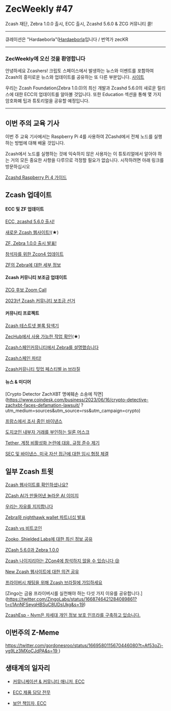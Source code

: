 # ZecWeekly #47

Zcash 재단, Zebra 1.0.0 출시, ECC 출시, Zcashd 5.6.0 & ZCG 커뮤니티 콜!

---

큐레이션은 "Hardaeborla"([Hardaeborla](https://twitter.com/ayanlajaadebola)입니다 / 번역가 zecKR

---

### ZecWeekly에 오신 것을 환영합니다

안녕하세요 Zcashers! 크립토 스페이스에서 발생하는 뉴스와 이벤트를 포함하여 Zcash의 흥미로운 뉴스와 업데이트를 공유하는 또 다른 부분입니다. [사이트](http://guff.zechub.xyz/proutate)

우리는 Zcash Foundation(Zebra 1.0.0)의 최신 개발과 Zcashd 5.6.0의 새로운 릴리스에 대한 ECC의 업데이트를 알아볼 것입니다. 또한 Education 섹션을 통해 몇 가지 암호화폐 팁과 튜토리얼을 공유할 예정입니다. 

---

## 이번 주의 교육 기사 

이번 주 교육 기사에서는 Raspberry Pi 4를 사용하여 ZCashd에서 전체 노드를 실행하는 방법에 대해 배울 것입니다. 

Zcash에서 노드를 실행하는 것에 익숙하지 않은 사용자는 이 튜토리얼에서 알아야 하는 거의 모든 중요한 사항을 다루므로 걱정할 필요가 없습니다. 시작하려면 아래 링크를 방문하십시오 

[Zcashd Raspberry Pi 4 가이드](https://github.com/ZecHub/zechub/blob/main/site/guides/RaspberryPi4FullNode.md)


## Zcash 업데이트


#### ECC 및 ZF 업데이트

[ECC, zcashd 5.6.0 출시!](https://twitter.com/ElectricCoinCo/status/1669135148351119361?t=VRA3a4YMB-fVJrg9A3G89g&s=19) 

[새로운 Zcash 웹사이트!](https://z.cash)(★)

[ZF, Zebra 1.0.0 출시 발표!](https://twitter.com/ZcashFoundation/status/1669058146705326081?t=kT2uc6z8TDo2l_FP3cVo7w&s=19)

[참석자를 위한 Zcon4 업데이트](https://twitter.com/ZcashFoundation/status/1669433014969835521?t=Pz2VIcTnG786y-P1ELI61g&s=19)

[ZF의 Zebra에 대한 세부 정보](https://twitter.com/ZcashFoundation/status/1669465539951972353?t=QNXR6ufBrsvjcDH2wBzuCQ&s=19) 




#### Zcash 커뮤니티 보조금 업데이트

[ZCG 후보 Zoom Call](https://twitter.com/ZcashCommGrants/status/1669794745357312017?t=4t4qhXh6aEYAS9r-0HFjJw&s=19) 

[2023년 Zcash 커뮤니티 보조금 선거](https://twitter.com/zcash_community/status/1667666811955945491?t=NwycncxDGm7Yrda9i-zV2A&s=19)



#### 커뮤니티 프로젝트

[Zcash 테스트넷 블록 탐색기](https://twitter.com/ZcashExplorer/status/1669415647082864641?t=4kKeqtOnRVnOsjo0pWjOdA&s=19)

[ZecHub에서 사용 가능한 작업 확인](https://twitter.com/ZecHub/status/1668665981827264528?t=61LHMJS4Q9dtRF3utuJ8hQ&s=19)(★)

[Zcash스페인커뮤니티에서 Zebra를 설명했습니다](https://twitter.com/zcashesp/status/1669855827438477313?t=DQmq2jmT9dwMbLwil1xyhw&s=19) 

[Zcash스페인 파티!](https://twitter.com/gordonesroo/status/1668985460142530562?t=QNnoOSQchWFFP69cEM8h9g&s=19) 

[Zcash커뮤니티 밋업 페스티벌 in 브라질](https://twitter.com/zcashbrazil/status/1668999785297203202?t=ZlmbQlyJNFYMIqXIpn0m3g&s=19) 





#### 뉴스 & 미디어

[Crypto Detector ZachXBT 명예훼손 소송에 직면](https://www.coindesk.com/business/2023/06/16/crypto-detective-zachxbt-faces-defamation-lawsuit/ ?utm_medium=sources&utm_source=rss&utm_campaign=crypto) 

[프랑스에서 조사 중인 바이낸스](https://coindesk.com/policy/2023/06/16/binance-under-investigation-in-france-accused-of-aggravated-money-laundering) 

[도지코인 내부자 거래를 부인하는 일론 머스크](https://decrypt.co/145043/elon-musk-dogecoin-wallets-insider-trading) 

[Tether, 계정 비활성화 논란에 대응, 규정 준수 제기](https://cointelegraph.com/news/tether-responds-to-account-deactivation-controversy) 


[SEC 및 바이낸스, 미국 자산 접근에 대한 임시 협정 체결](https://cointelegraph.com/news/sec-and-binance-us-strike-deal-on-asset-access)




## 일부 Zcash 트윗

[Zcash 웹사이트를 확인하셨나요?](https://twitter.com/zcash/status/1669442944502321248?t=EWDbabxtvbLtR989S_0kWg&s=19) 

[ZCash AI가 만들어낸 놀라운 AI 이미지](https://twitter.com/ZcashAI/status/1670057331588059140?t=Gz0Tu75wu4-GVyVjFDaG0A&s=19) 

[우리는 자유를 지지합니다](https://twitter.com/zcash/status/1669397156212375583?t=_Of8yUiBLnSILaWaa1kwoQ&s=19) 

[Zebra와 nighthawk wallet 파트너십 발표](https://twitter.com/aiyadt/status/1669070325919760385?t=zOWlCZjv_BfXZ7DlLcvPWA&s=19) 

[Zcash vs 비트코인](https://twitter.com/zcash/status/1669726344345788417?t=HMxkPL672TOWVdSEQmeOZw&s=19) 

[Zooko, Shielded Labs에 대한 최신 정보 공유](https://twitter.com/zooko/status/1668351818848673793?t=hXmnE6OySqho57njWFyO-g&s=19)

[ZCash 5.6.0과 Zebra 1.0.0](https://twitter.com/dismad8/status/1669147600220717056?t=OV14vXjZ3DUPewW1IN9puA&s=19) 

[Zcash 나이지리아는 ZCon4에 참석하지 않을 수 있습니다 😢](https://twitter.com/ZcashNigeria/status/1667782913289510912?t=9fO-8SjLn1o9LAlJm1cLUA&s=19) 

[New Zcash 웹사이트에 대한 의견 공유](https://twitter.com/zcashesp/status/1669791594558398485?t=YkSv3-mjTFg7Grz7Yg85xQ&s=19) 

[프라이버시 채팅을 위해 Zcash 브라질에 가입하세요](https://twitter.com/zcashbrazil/status/1669500069588893696?t=TtGgOxCM_AmG3cv5rgSjxg&s=19) 

[Zingo는 금융 프라이버시를 실천해야 하는 다섯 가지 이유를 공유합니다.] (https://twitter.com/ZingoLabs/status/1668746421284089861?t=c1AnNFSeyqHBSuC8UDsUkg&s=19) 

[ZcashEsp - Nym은 차세대 개인 정보 보호 인프라를 구축하고 있습니다.](https://twitter.com/zcashesp/status/1669359117167890445?s=19)




## 이번주의 Z-Meme

 [https://twitter.com/gordonesroo/status/1669580115670446080?t=Af53oZj-vg9Lz3MXoCJdPA&s=19 ](https://twitter.com/gordonesroo/status/1669580115670446080?t=Af53oZj-vg9Lz3MXoCJdPA&s=19) ) 


## 생태계의 일자리

- [커뮤니케이션 & 커뮤니티 매니저, ECC](https://apply.workable.com/electric-coin-company/j/0EB27EE759)

- [ECC 제품 담당 전무](https://apply.workable.com/electric-coin-company/j/6ACEC09B90/)

- [보안 책임자, ECC](https://apply.workable.com/electric-coin-company/j/E68A4C20E2/)
